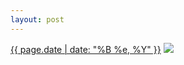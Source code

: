 ```yaml
---
layout: post
---
```


<p>
  <time><a href="/79">{{ page.date | date: "%B %e, %Y" }}</a></time>
  <a href="/79"><img src="{{ site.assets_url }}/79-640.jpg" srcset="{{ site.assets_url }}/79-1280.jpg 1280w, {{ site.assets_url }}/79-960.jpg 960w, {{ site.assets_url }}/79-640.jpg 640w, {{ site.assets_url }}/79-320.jpg 320w" sizes="(min-width: 700px) 50vw, calc(100vw - 2rem)" /></a>
</p>
